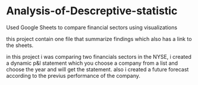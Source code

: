# Analysis-of-Descreptive-statistic
Used Google Sheets to compare financial sectors using visualizations

this project contain one file that summarize findings which also has a link to the sheets.

in this project i was comparing two financials sectors in the NYSE, i created a dynamic p&l statement which you choose a company from a list and choose the year and will get the statement.
also i created a future forecast according to the previus performance of the company.
 
